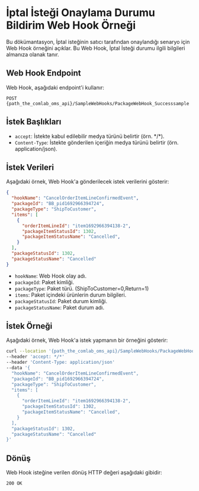 # İptal İsteği Onaylama Durumu Bildirim Web Hook Örneği

Bu dökümantasyon, İptal isteğinin satıcı tarafından onaylandığı senaryo için Web Hook örneğini açıklar. Bu Web Hook, İptal İsteği durumu ilgili bilgileri almanıza olanak tanır.

## Web Hook Endpoint

Web Hook, aşağıdaki endpoint'i kullanır:

```plaintext
POST {path_the_comlab_oms_api}/SampleWebHooks/PackageWebHook_Successsample
```

## İstek Başlıkları

- `accept`: İstekte kabul edilebilir medya türünü belirtir (örn. \*/\*).
- `Content-Type`: İstekte gönderilen içeriğin medya türünü belirtir (örn. application/json).

## İstek Verileri

Aşağıdaki örnek, Web Hook'a gönderilecek istek verilerini gösterir:

```json
{
  "hookName": "CancelOrderItemLineConfirmedEvent",
  "packageId": "BB_pid1692966394724",
  "packageType": "ShipToCustomer",
  "items": [
    {
      "orderItemLineId": "item1692966394138-2",
      "packageItemStatusId": 1302,
      "packageItemStatusName": "Cancelled",      
    }
  ],
  "packageStatusId": 1302,
  "packageStatusName": "Cancelled"  
}
```

- `hookName`: Web Hook olay adı.
- `packageId`: Paket kimliği.
- `packageType`: Paket türü. (ShipToCustomer=0,Return=1)
- `items`: Paket içindeki ürünlerin durum bilgileri.
- `packageStatusId`: Paket durum kimliği.
- `packageStatusName`: Paket durum adı.

## İstek Örneği

Aşağıdaki örnek, Web Hook'a istek yapmanın bir örneğini gösterir:

```bash
curl --location '{path_the_comlab_oms_api}/SampleWebHooks/PackageWebHook_Successsample' 
--header 'accept: */*' 
--header 'Content-Type: application/json' 
--data '{
  "hookName": "CancelOrderItemLineConfirmedEvent",
  "packageId": "BB_pid1692966394724",
  "packageType": "ShipToCustomer",
  "items": [
    {
      "orderItemLineId": "item1692966394138-2",
      "packageItemStatusId": 1302,
      "packageItemStatusName": "Cancelled",      
    }
  ],
  "packageStatusId": 1302,
  "packageStatusName": "Cancelled"  
}'
```

## Dönüş

Web Hook isteğine verilen dönüş HTTP değeri aşağıdaki gibidir:

```plaintext
200 OK
```
